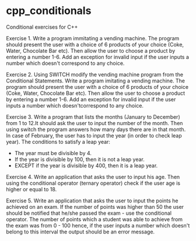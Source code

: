 # cpp_conditionals
Conditional exercises for C++

Exercise 1. Write a program immitating a vending machine. The program should present the user  with a choice of 6 products of your choice (Coke, Water, Chocolate Bar etc). Then allow the user to choose a product by entering a number 1-6. Add an exception for invalid input if the user inputs a number which doesn't correspond to any choice.

Exercise 2. Using SWITCH modify the vending machine program from the Conditional Statements. Write a program imitating a vending machine. The program should present the user with a choice of 6 products of your choice (Coke, Water, Chocolate Bar etc). Then allow the user to choose a product by entering a number 1-6. Add an exception for invalid input if the user inputs a number which doesn'tcorrespond to any choice.

Exercise 3. Write a program that lists the months (January to December) from 1 to 12.It should ask the user to input the number of the month. Then using switch the program answers how many days there are in that month. In case of February, the user has to input the year (in order to check leap year). The conditions to satisfy a leap year:
  - The year must be divisible by 4.
  - If the year is divisible by 100, then it is not a leap year.
  - EXCEPT if the year is divisible by 400, then it is a leap year.

Exercise 4. Write an application that asks the user to input his age. Then using the conditional operator (ternary operator) check if the user age is higher or equal to 18. 

Exercise 5. Write an application that asks the user to input the points he achieved on an exam.  If the number of points was higher than 50 the user should be notified that he/she passed the exam - use the conditional operator. The number of points which a student was able to achieve from the exam was from 0 - 100 hence, if the user inputs a number which doesn't belong to this interval the output should be an error message.
